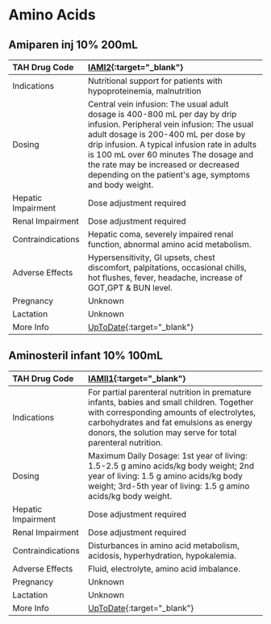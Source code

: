 # Amino Acids

## Amiparen inj 10% 200mL

| TAH Drug Code      | [IAMI2](https://www.tahsda.org.tw/drugs/hissearch.php?drug_code=IAMI2){:target="_blank"}                                                                                                                                                                                                                                                                    |
|:-------------------|:------------------------------------------------------------------------------------------------------------------------------------------------------------------------------------------------------------------------------------------------------------------------------------------------------------------------------------------------------------|
| Indications        | Nutritional support for patients with hypoproteinemia, malnutrition                                                                                                                                                                                                                                                                                         |
| Dosing             | Central vein infusion: The usual adult dosage is 400-800 mL per day by drip infusion. Peripheral vein infusion: The usual adult dosage is 200-400 mL per dose by drip infusion. A typical infusion rate in adults is 100 mL over 60 minutes The dosage and the rate may be increased or decreased depending on the patient's age, symptoms and body weight. |
| Hepatic Impairment | Dose adjustment required                                                                                                                                                                                                                                                                                                                                    |
| Renal Impairment   | Dose adjustment required                                                                                                                                                                                                                                                                                                                                    |
| Contraindications  | Hepatic coma, severely impaired renal function, abnormal amino acid metabolism.                                                                                                                                                                                                                                                                             |
| Adverse Effects    | Hypersensitivity, GI upsets, chest discomfort, palpitations, occasional chills, hot flushes, fever, headache, increase of GOT,GPT & BUN level.                                                                                                                                                                                                              |
| Pregnancy          | Unknown                                                                                                                                                                                                                                                                                                                                                     |
| Lactation          | Unknown                                                                                                                                                                                                                                                                                                                                                     |
| More Info          | [UpToDate](https://www.uptodate.com/contents/amino-acids-solutions-for-parenteral-nutrition-drug-information){:target="_blank"}                                                                                                                                                                                                                             |

## Aminosteril infant 10% 100mL

| TAH Drug Code      | [IAMII1](https://www.tahsda.org.tw/drugs/hissearch.php?drug_code=IAMII1){:target="_blank"}                                                                                                                                                      |
|:-------------------|:------------------------------------------------------------------------------------------------------------------------------------------------------------------------------------------------------------------------------------------------|
| Indications        | For partial parenteral nutrition in premature infants, babies and small children. Together with corresponding amounts of electrolytes, carbohydrates and fat emulsions as energy donors, the solution may serve for total parenteral nutrition. |
| Dosing             | Maximum Daily Dosage: 1st year of living: 1.5-2.5 g amino acids/kg body weight; 2nd year of living: 1.5 g amino acids/kg body weight; 3rd-5th year of living: 1.5 g amino acids/kg body weight.                                                 |
| Hepatic Impairment | Dose adjustment required                                                                                                                                                                                                                        |
| Renal Impairment   | Dose adjustment required                                                                                                                                                                                                                        |
| Contraindications  | Disturbances in amino acid metabolism, acidosis, hyperhydration, hypokalemia.                                                                                                                                                                   |
| Adverse Effects    | Fluid, electrolyte, amino acid imbalance.                                                                                                                                                                                                       |
| Pregnancy          | Unknown                                                                                                                                                                                                                                         |
| Lactation          | Unknown                                                                                                                                                                                                                                         |
| More Info          | [UpToDate](https://www.uptodate.com/contents/amino-acids-solutions-for-parenteral-nutrition-drug-information){:target="_blank"}                                                                                                                 |

